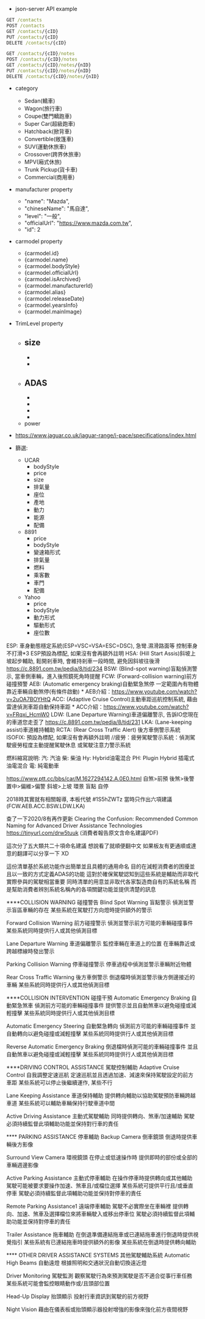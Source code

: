 
- json-server API example

```cmd
GET /contacts
POST /contacts
GET /contacts/{cID}
PUT /contacts/{cID}
DELETE /contacts/{cID}

GET /contacts/{cID}/notes
POST /contacts/{cID}/notes
GET /contacts/{cID}/notes/{nID}
PUT /contacts/{cID}/notes/{nID}
DELETE /contacts/{cID}/notes/{nID}
```

- category
  - Sedan(轎車)
  - Wagon(旅行車)
  - Coupe(雙門轎跑車)
  - Super Car(超級跑車)
  - Hatchback(掀背車)
  - Convertible(敞篷車)
  - SUV(運動休旅車)
  - Crossover(跨界休旅車)
  - MPV(廂式休旅)
  - Trunk Pickup(貨卡車)
  - Commercial(商用車)

- manufacturer property
  - "name": "Mazda",
  - "chineseName": "馬自達",
  - "level": "一般",
  - "officialUrl": "https://www.mazda.com.tw",
  - "id": 2


- carmodel property
  - {carmodel.id}
  - {carmodel.name}
  - {carmodel.bodyStyle}
  - {carmodel.officialUrl}
  - {carmodel.isArchived}
  - {carmodel.manufacturerId}
  - {carmodel.alias}
  - {carmodel.releaseDate}
  - {carmodel.yearsInfo}
  - {carmodel.mainImage} 


- TrimLevel property
  - size
    - 
    - 
    - 
  - ADAS
    - 
    - 
    - 
    - 
    - 
  - power

- https://www.jaguar.co.uk/jaguar-range/i-pace/specifications/index.html


- 篩選:
  - UCAR
    - bodyStyle
    - price
    - size
    - 排氣量
    - 座位
    - 產地
    - 動力
    - 能源
    - 配備
  - 8891
    - price
    - bodyStyle
    - 變速箱形式
    - 排氣量
    - 燃料
    - 乘客數
    - 車門
    - 配備
  - Yahoo
    - price
    - bodyStyle
    - 動力形式
    - 驅動形式
    - 座位數

ESP: 車身動態穩定系統(ESP=VSC=VSA=ESC=DSC), 急彎.濕滑路面等 控制車身不打滑*3 
     ESP預設為標配, 如果沒有會再額外註明
HSA: (Hill Start Assis)斜坡上坡起步輔助, 鬆開剎車時, 會維持剎車一段時間, 避免因斜坡往後滑
     https://c.8891.com.tw/pedia/8/tid/234
BSW: (Blind-spot warning)盲點偵測警示, 當車側車輛，進入後照鏡死角時提醒
FCW: (Forward-collision warning)前方碰撞預警
AEB: (Automatic emergency braking)自動緊急煞停
     一定範圍內有物體靠近車輛自動煞停(有條件啟動)
     * AEB介紹：https://www.youtube.com/watch?v=2uOA7BOYHtQ
ACC: (Adaptive Cruise Control)主動車距巡航控制系統, 
     藉由雷達偵測車距自動保持車距
     * ACC介紹：https://www.youtube.com/watch?v=FRqxi_HcmW0
LDW: (Lane Departure Warning)車道偏離警示, 告訴IO您現在的車道您走歪了
     https://c.8891.com.tw/pedia/8/tid/231
LKA: (Lane-keeping assist)車道維持輔助
RCTA: (Rear Cross Traffic Alert) 後方車側警示系統
ISOFIX: 預設為標配, 如果沒有會再額外註明
//疲勞：疲勞駕駛警示系統：偵測駕駛疲勞程度主動提醒駕駛休息 或駕駛注意力警示系統


燃料縮寫說明: 
    汽: 汽油
    柴: 柴油
    Hy: Hybrid油電混合
    PH: Plugin Hybrid 插電式油電混合
    電: 純電動車


https://www.ptt.cc/bbs/car/M.1627294142.A.0E0.html
自煞>前預
後煞>後警
置中>偏維>偏警
斜坡>上坡
環景
盲點
自停


2018時其實就有相關報導, 本板代號 #1S5hZWTz
當時只作出六項建議(FCW.AEB.ACC.BSW.LDW.LKA)

查了一下2020/8有再作更新
Clearing the Confusion: Recommended Common Naming for Advanced Driver
Assistance Technologies
https://tinyurl.com/drw5tuuk (消費者報告原文含命名建議PDF)

這次分了五大類共二十項命名建議
想說看了就順便翻中文
如果板友有更通順或達意的翻譯可以分享一下 XD

這份清單基於系統功能作出簡單並且具體的通用命名
目的在減輕消費者的困擾並且以一致的方式定義ADAS的功能
這對於確保駕駛認知到這些系統是輔助而非取代實際參與的駕駛相當重要
同時清單的用意並非取代各家製造商自有的系統名稱
而是幫助消費者辨別系統名稱內的各項關鍵功能並提供清楚的訊息


****COLLISION WARNING 碰撞警告
Blind Spot Warning
盲點警示
偵測並警示盲區車輛的存在
某些系統在駕駛打方向燈時提供額外的警示

Forward Collision Warning
前方碰撞警示
偵測並警示前方可能的車輛碰撞事件
某些系統同時提供行人或其他偵測目標

Lane Departure Warning
車道偏離警示
監控車輛在車道上的位置
在車輛靠近或跨越標線時發出警示

Parking Collision Warning
停車碰撞警示
停車過程中偵測並警示車輛附近物體

Rear Cross Traffic Warning
後方車側警示
倒退檔時偵測並警示後方側邊接近的車輛
某些系統同時提供行人或其他偵測目標


****COLLISION INTERVENTION 碰撞干預
Automatic Emergency Braking
自動緊急煞車
偵測前方可能的車輛碰撞事件
提供警示並且自動煞車以避免碰撞或減輕撞擊
某些系統同時提供行人或其他偵測目標

Automatic Emergency Steering
自動緊急轉向
偵測前方可能的車輛碰撞事件
並自動轉向以避免碰撞或減輕撞擊
某些系統同時提供行人或其他偵測目標

Reverse Automatic Emergency Braking
倒退檔時偵測可能的車輛碰撞事件
並且自動煞車以避免碰撞或減輕撞擊
某些系統同時提供行人或其他偵測目標


****DRIVING CONTROL ASSISTANCE 駕駛控制輔助 
Adaptive Cruise Control
自我調整定速巡航
定速巡航並且透過加速、減速來保持駕駛設定的前方車距
某些系統可以停止後繼續運作, 某些不行

Lane Keeping Assistance
車道保持輔助
提供轉向輔助以協助駕駛預防車輛跨越車道
某些系統可以輔助車輛保持行駛車道中間

Active Driving Assistance
主動式駕駛輔助
同時提供轉向、煞車/加速輔助
駕駛必須持續監督此項輔助功能並保持對行車的責任


**** PARKING ASSISTANCE 停車輔助 
Backup Camera
倒車鏡頭
倒退時提供車輛後方影像

Surround View Camera
環視鏡頭
在停止或低速操作時
提供即時的部份或全部的車輛週邊影像

Active Parking Assistance
主動式停車輔助
在操作停車時提供轉向或其他輔助
駕駛可能被要求要操作加速、煞車且/或檔位選擇
某些系統可提供平行且/或垂直停車
駕駛必須持續監督此項輔助功能並保持對停車的責任

Remote Parking Assistance1
遠端停車輔助
駕駛不必實際坐在車輛裡
提供轉向、加速、煞車及選擇檔位來將車輛駛入或移出停車位
駕駛必須持續監督此項輔助功能並保持對停車的責任

Trailer Assistance
拖車輔助
在倒退準備連結拖車或已連結拖車進行倒退時提供視覺指引
某些系統有已連結拖車時提供額外的影像
某些系統在倒退時提供轉向輔助


**** OTHER DRIVER ASSISTANCE SYSTEMS 其他駕駛輔助系統
Automatic High Beams
自動遠燈
根據照明和交通狀況自動切換遠近燈

Driver Monitoring
駕駛監測
觀察駕駛行為來預測駕駛是否不適合從事行車任務
某些系統可能會監控眼睛動作或/且頭部位置

Head-Up Display
抬頭顯示
投射行車資訊到駕駛的前方視野

Night Vision
藉由在儀表板或抬頭顯示器投射增強的影像來強化前方夜間視野